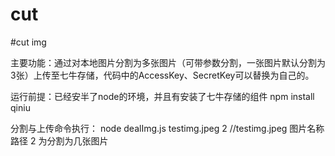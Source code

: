 # cut
#cut img

主要功能：通过对本地图片分割为多张图片（可带参数分割，一张图片默认分割为3张）上传至七牛存储，代码中的AccessKey、SecretKey可以替换为自己的。

运行前提：已经安半了node的环境，并且有安装了七牛存储的组件    npm install qiniu

分割与上传命令执行：  node dealImg.js  testimg.jpeg  2     //testimg.jpeg 图片名称路径    2 为分割为几张图片
